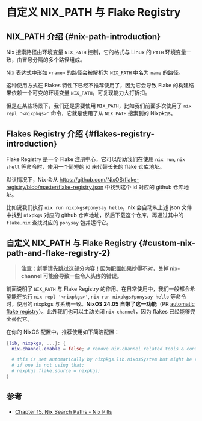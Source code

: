 # 自定义 NIX_PATH 与 Flake Registry

## NIX_PATH 介绍 {#nix-path-introduction}

Nix 搜索路径由环境变量 `NIX_PATH` 控制，它的格式与 Linux 的 `PATH`
环境变量一致，由冒号分隔的多个路径组成。

Nix 表达式中形如 `<name>` 的路径会被解析为 `NIX_PATH` 中名为 `name` 的路径。

这种使用方式在 Flakes 特性下已经不推荐使用了，因为它会导致 Flake 的构建结果依赖一个可变的环境变量
`NIX_PATH`，可复现能力大打折扣。

但是在某些场景下，我们还是需要使用 `NIX_PATH`，比如我们前面多次使用了
`nix repl '<nixpkgs>'` 命令，它就是使用了从 `NIX_PATH` 搜索到的 Nixpkgs。

## Flakes Registry 介绍 {#flakes-registry-introduction}

Flake Registry 是一个 Flake 注册中心，它可以帮助我们在使用 `nix run`, `nix shell`
等命令时，使用一个简短的 id 来代替长长的 flake 仓库地址。

默认情况下，Nix 会从
<https://github.com/NixOS/flake-registry/blob/master/flake-registry.json>
中找到这个 id 对应的 github 仓库地址。

比如说我们执行 `nix run nixpkgs#ponysay hello`，nix 会自动从上述 json 文件中找到 `nixpkgs`
对应的 github 仓库地址，然后下载这个仓库，再通过其中的 `flake.nix` 查找对应的 `ponysay`
包并运行它。

## 自定义 NIX_PATH 与 Flake Registry {#custom-nix-path-and-flake-registry-2}

> **注意：新手请先跳过这部分内容！因为配置如果抄得不对，关掉 nix-channel 可能会导致一些令人头疼的错误。**

前面说明了 `NIX_PATH` 与 Flake Registry 的作用。在日常使用中，我们一般都会希望能在执行
`nix repl '<nixpkgs>'`, `nix run nixpkgs#ponysay hello`
等命令时，使用的 nixpkgs 与系统一致。**NixOS 24.05 自带了这一功能**（PR [automatic flake
registry]）。此外我们也可以主动关闭 `nix-channel`，因为 flakes 已经能够完全替代它。

[automatic flake registry]: https://github.com/NixOS/nixpkgs/pull/254405

在你的 NixOS 配置中，推荐使用如下简洁配置：

```nix
{lib, nixpkgs, ...}: {
  nix.channel.enable = false; # remove nix-channel related tools & configs, we use flakes instead.

  # this is set automatically by nixpkgs.lib.nixosSystem but might be required
  # if one is not using that:
  # nixpkgs.flake.source = nixpkgs;
}
```

## 参考

- [Chapter 15. Nix Search Paths - Nix Pills](https://nixos.org/guides/nix-pills/nix-search-paths.html)
